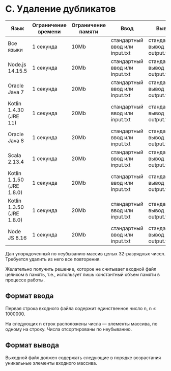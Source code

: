# C. Удаление дубликатов
| Язык |	Ограничение времени	| Ограничение памяти |	Ввод	| Вывод |
|--- |--- |--- |--- |--- |
|Все языки	|1 секунда	|10Mb|	стандартный ввод или input.txt	|стандартный вывод или output.txt|
| Node.js  14.15.5 |	1 секунда	| 20Mb |	стандартный ввод или input.txt	|стандартный вывод или output.txt|
|Oracle Java 7|	1 секунда|	20Mb |	стандартный ввод или input.txt	|стандартный вывод или output.txt|
|Kotlin 1.4.30 (JRE 11)|	1 секунда	|20Mb |	стандартный ввод или input.txt	|стандартный вывод или output.txt|
|Oracle Java 8|	1 секунда|	20Mb |	стандартный ввод или input.txt	|стандартный вывод или output.txt|
|Scala 2.13.4|	1 секунда|	20Mb |	стандартный ввод или input.txt	|стандартный вывод или output.txt|
|Kotlin 1.1.50 (JRE 1.8.0)|	1 секунда|	20Mb |	стандартный ввод или input.txt	|стандартный вывод или output.txt|
|Kotlin 1.3.50 (JRE 1.8.0)|	1 секунда|	20Mb |	стандартный ввод или input.txt	|стандартный вывод или output.txt|
|Node JS 8.16|	1 секунда	| 20Mb |	стандартный ввод или input.txt	|стандартный вывод или output.txt|
Дан упорядоченный по неубыванию массив целых 32-разрядных чисел. Требуется удалить из него все повторения.

Желательно получить решение, которое не считывает входной файл целиком в память, т.е., использует лишь константный объем памяти в процессе работы.

## Формат ввода
Первая строка входного файла содержит единственное число n, n ≤ 1000000.

На следующих n строк расположены числа — элементы массива, по одному на строку. Числа отсортированы по неубыванию.

## Формат вывода
Выходной файл должен содержать следующие в порядке возрастания уникальные элементы входного массива.